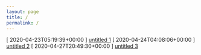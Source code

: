 ```yaml
---
layout: page
title: /
permalink: /
---
```


[ 2020-04-23T05:19:39+00:00 ] [untitled 1](untitled-1.md)
[ 2020-04-24T04:08:06+00:00 ] [untitled 2](untitled-2.md)
[ 2020-04-27T20:49:30+00:00 ] [untitled 3](untitled-3.md)
